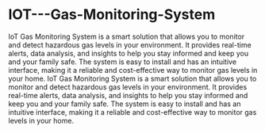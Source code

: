 # IOT---Gas-Monitoring-System
IoT Gas Monitoring System is a smart solution that allows you to monitor and detect hazardous gas levels in your environment. It provides real-time alerts, data analysis, and insights to help you stay informed and keep you and your family safe. The system is easy to install and has an intuitive interface, making it a reliable and cost-effective way to monitor gas levels in your home.
IoT Gas Monitoring System is a smart solution that allows you to monitor and detect hazardous gas levels in your environment. It provides real-time alerts, data analysis, and insights to help you stay informed and keep you and your family safe. The system is easy to install and has an intuitive interface, making it a reliable and cost-effective way to monitor gas levels in your home.
